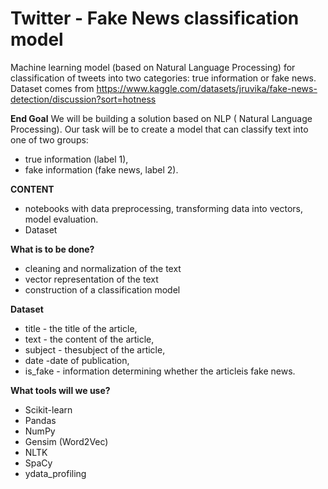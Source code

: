# Twitter - Fake News classification model
Machine learning model (based on Natural Language Processing) for classification of tweets into two categories: true information or fake news.
Dataset comes from https://www.kaggle.com/datasets/jruvika/fake-news-detection/discussion?sort=hotness 

**End Goal**
We will be building a solution based on NLP ( Natural Language Processing).
Our task will be to create a model that can classify text into one of two groups:
- true information (label 1),
- fake information (fake news, label 2).

**CONTENT**
- notebooks with data preprocessing, transforming data into vectors, model evaluation.
- Dataset

**What is to be done?**
- cleaning and normalization of the text
- vector representation of the text
- construction of a classification model

**Dataset**
- title - the title of the article,
- text - the content of the article,
- subject - thesubject of the article,
- date -date of publication,
- is_fake - information determining whether the articleis fake news.

**What tools will we use?**
- Scikit-learn
- Pandas
- NumPy
- Gensim (Word2Vec)
- NLTK
- SpaCy
- ydata_profiling
